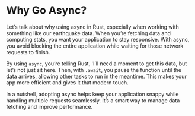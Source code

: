 # Why Go Async?

Let’s talk about why using async in Rust, especially when working with something like our earthquake data. 
When you’re fetching data and computing stats, you want your application to stay responsive. 
With async, you avoid blocking the entire application while waiting for those network requests to finish.

By using `async`, you’re telling Rust, 'I’ll need a moment to get this data, but let’s not just sit here.
Then, with `.await`, you pause the function until the data arrives, allowing other tasks to run in the meantime. 
This makes your app more efficient and gives it that modern touch.

In a nutshell, adopting async helps keep your application snappy while handling multiple requests seamlessly. 
It’s a smart way to manage data fetching and improve performance.

